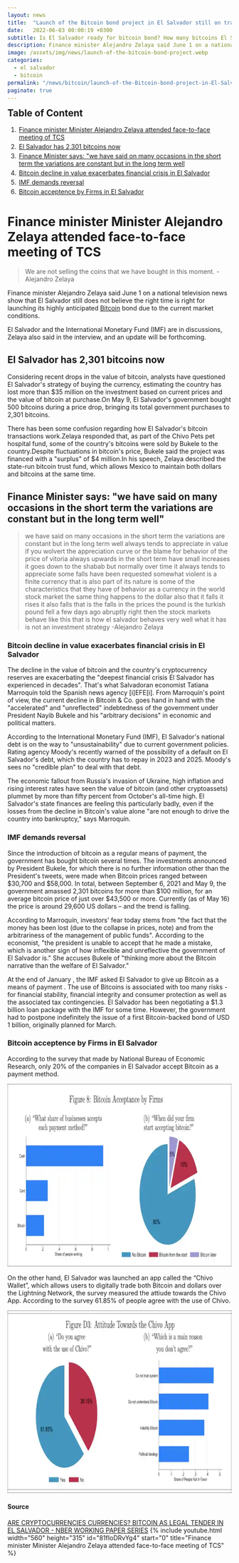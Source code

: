 ```yaml
---
layout: news
title:  "Launch of the Bitcoin bond project in El Salvador still on track."
date:   2022-06-03 00:00:19 +0300
subtitle: Is El Salvador ready for bitcoin bond? How many bitcoins El Salvador have right now?
description: Finance minister Alejandro Zelaya said June 1 on a national television news show that El Salvador still does not believe the right time is right for launching its highly anticipated bitcoin bond due to the current market conditions.
image: /assets/img/news/launch-of-the-bitcoin-bond-project.webp
categories:   
  - el salvador
  - bitcoin
permalink: "/news/bitcoin/launch-of-the-Bitcoin-bond-project-in-El-Salvador-still-on-track"
paginate: true
---
```

<b style="text-align:center; font-size: 150%;">Table of Content</b>
<ol style="margin: 0;">
	<li style="padding: 2px;"><a href="#1">Finance minister Minister Alejandro Zelaya attended face-to-face meeting of TCS</a></li>
	<li style="padding: 2px;"><a href="#2">El Salvador has 2,301 bitcoins now</a></li>
	<li style="padding: 2px;"><a href="#3">Finance Minister says: "we have said on many occasions in the short term the variations are constant but in the long term well</a></li>
	<li style="padding: 2px;"><a href="#4">Bitcoin decline in value exacerbates financial crisis in El Salvador</a></li>
	<li style="padding: 2px;"><a href="#5">IMF demands reversal</a></li>
	<li style="padding: 2px;"><a href="#6">Bitcoin acceptence by Firms in El Salvador</a></li>
</ol>
<h1 id="1">Finance minister Minister Alejandro Zelaya attended face-to-face meeting of TCS</h1>
<blockquote cite="https://www.youtube.com/watch?v=81fIoDRvYg4">We are not selling the coins that we have bought in this moment. -Alejandro Zelaya</blockquote>
<p>Finance minister Alejandro Zelaya said June 1 on a national television news show that El Salvador still does not believe the right time is right for launching its highly anticipated <a href="https://cryptocurrencynewspro.com/what/bitcoin/" title="What is bitcoin" target="_blank">Bitcoin</a> bond due to the current market conditions.</p>
<p>El Salvador and the International Monetary Fund (IMF) are in discussions, Zelaya also said in the interview, and an update will be forthcoming.</p>
<h2 id="2">El Salvador has 2,301 bitcoins now</h2>
<p>Considering recent drops in the value of bitcoin, analysts have questioned El Salvador's strategy of buying the currency, estimating the country has lost more than $35 million on the investment based on current prices and the value of bitcoin at purchase.On May 9, El Salvador's government bought 500 bitcoins during a price drop, bringing its total government purchases to 2,301 bitcoins.</p>
<p>There has been some confusion regarding how El Salvador's bitcoin transactions work.Zelaya responded that, as part of the Chivo Pets pet hospital fund, some of the country's bitcoins were sold by Bukele to the country.Despite fluctuations in bitcoin's price, Bukele said the project was financed with a "surplus" of $4 million.In his speech, Zelaya described the state-run bitcoin trust fund, which allows Mexico to maintain both dollars and bitcoins at the same time.</p>
<h2 id="3">Finance Minister says: "we have said on many occasions in the short term the variations are constant but in the long term well"</h2>
<blockquote cite="https://www.youtube.com/watch?v=81fIoDRvYg4">we have said on many occasions in the short term the variations are constant but in the long term well always tends to appreciate in value if you wolvert the appreciation curve or the blame for behavior of the price of vitoria always upwards in the short term have small increases it goes down to the shabab but normally over time it always tends to appreciate some falls have been requested somewhat violent is a finite currency that is also part of its nature is some of the characteristics that they have of behavior as a currency in the world stock market the same thing happens to the dollar also that it falls it rises it also falls that is the falls in the prices the pound is the turkish pound fell a few days ago abruptly right then the stock markets behave like this that is how el salvador behaves very well what it has is not an investment strategy -Alejandro Zelaya</blockquote>
<h3 id="4">Bitcoin decline in value exacerbates financial crisis in El Salvador</h3>
<p>The decline in the value of bitcoin and the country's cryptocurrency reserves are exacerbating the "deepest financial crisis El Salvador has experienced in decades". That's what Salvadoran economist Tatiana Marroquín told the Spanish news agency [i]EFE[i]. From Marroquín's point of view, the current decline in Bitcoin & Co. goes hand in hand with the "accelerated" and "unreflected" indebtedness of the government under President Nayib Bukele and his "arbitrary decisions" in economic and political matters.</p>
</p>According to the International Monetary Fund (IMF), El Salvador's national debt is on the way to "unsustainability" due to current government policies. Rating agency Moody's recently warned of the possibility of a default on El Salvador's debt, which the country has to repay in 2023 and 2025. Moody's sees no "credible plan" to deal with that debt.</p>
</p>The economic fallout from Russia's invasion of Ukraine, high inflation and rising interest rates have seen the value of bitcoin (and other cryptoassets) plummet by more than fifty percent from October's all-time high. El Salvador's state finances are feeling this particularly badly, even if the losses from the decline in Bitcoin's value alone "are not enough to drive the country into bankruptcy," says Marroquín.</p>
<h3 id="5">IMF demands reversal</h3>
<p>Since the introduction of bitcoin as a regular means of payment, the government has bought bitcoin several times. The investments announced by President Bukele, for which there is no further information other than the President's tweets, were made when Bitcoin prices ranged between $30,700 and $58,000. In total, between September 6, 2021 and May 9, the government amassed 2,301 bitcoins for more than $100 million, for an average bitcoin price of just over $43,500 or more. Currently (as of May 16) the price is around 29,600 US dollars – and the trend is falling.</p>
<p>According to Marroquín, investors' fear today stems from "the fact that the money has been lost (due to the collapse in prices, note) and from the arbitrariness of the management of public funds". According to the economist, "the president is unable to accept that he made a mistake, which is another sign of how inflexible and unreflective the government of El Salvador is." She accuses Bukele of "thinking more about the Bitcoin narrative than the welfare of El Salvador."</p>
<p>At the end of January , the IMF asked El Salvador to give up Bitcoin as a means of payment . The use of Bitcoins is associated with too many risks - for financial stability, financial integrity and consumer protection as well as the associated tax contingencies. El Salvador has been negotiating a $1.3 billion loan package with the IMF for some time. However, the government had to postpone indefinitely the issue of a first Bitcoin-backed bond of USD 1 billion, originally planned for March.</p>
<h3 id="6">Bitcoin acceptence by Firms in El Salvador</h3>
<p>According to the survey that made by National Bureau of Economic Research, only 20% of the companies in El Salvador accept Bitcoin as a payment method.</p>
<img src="/assets/img/news/bitcoin-acceptence-by-firms-in-el-salvador.webp" alt="el salvador btc" width="900" height="409" loading="lazy">
<p>On the other hand, El Salvador was launched an app called the “Chivo Wallet”, which allows users to digitally trade both Bitcoin and dollars over the Lightning Network, the survey measured the attiude towards the Chivo App. According to the survey 61.85% of people agree with the use of Chivo.</p>
<img src="/assets/img/news/attitude-towards-the-chivo-app.webp" alt="chivo wallet" width="900" height="409" loading="lazy">
<h4>Source</h4>
<a href="https://www.nber.org/system/files/working_papers/w29968/w29968.pdf" title="NBER" target="_blank">ARE CRYPTOCURRENCIES CURRENCIES? BITCOIN AS LEGAL TENDER IN EL SALVADOR - NBER WORKING PAPER SERIES</a>
{% include youtube.html width="560" height="315" id="81fIoDRvYg4" start="0" title="Finance minister Minister Alejandro Zelaya attended face-to-face meeting of TCS" %}
